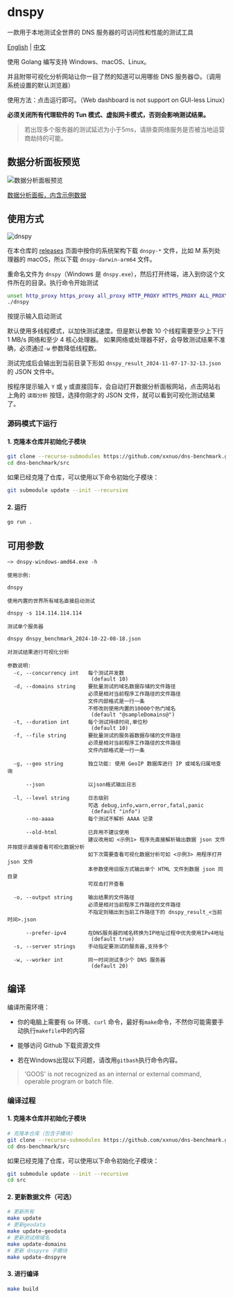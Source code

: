 # dnspy 

一款用于本地测试全世界的 DNS 服务器的可访问性和性能的测试工具

[English](./README.en.md) | [中文](./README.md)

使用 Golang 编写支持 Windows、macOS、Linux。

并且附带可视化分析网站让你一目了然的知道可以用哪些 DNS 服务器😊。（调用系统设置的默认浏览器）

使用方法：点击运行即可。（Web dashboard is not support on GUI-less Linux）

**必须关闭所有代理软件的 Tun 模式、虚拟网卡模式，否则会影响测试结果。**

> 若出现多个服务器的测试延迟为小于5ms，请排查网络服务是否被当地运营商劫持的可能。

## 数据分析面板预览

![数据分析面板预览](https://github.com/user-attachments/assets/c743f7ba-4d77-4d16-8515-02c0dc99ddfa)

[数据分析面板，内含示例数据](https://bench.dash.2020818.xyz)

## 使用方式

![dnspy](https://github.com/user-attachments/assets/a499d2fc-ffcd-4b71-a0dd-d6e5839792dd)

在本仓库的 [releases](https://github.com/xxnuo/dns-benchmark/releases) 页面中按你的系统架构下载 `dnspy-*` 文件，比如 M 系列处理器的 macOS，所以下载 `dnspy-darwin-arm64` 文件。

重命名文件为 `dnspy`（Windows 是 `dnspy.exe`），然后打开终端，进入到你这个文件所在的目录。执行命令开始测试

```bash
unset http_proxy https_proxy all_proxy HTTP_PROXY HTTPS_PROXY ALL_PROXY
./dnspy
```

按提示输入启动测试

默认使用多线程模式，以加快测试速度。但是默认参数 10 个线程需要至少上下行 1 MB/s 网络和至少 4 核心处理器。
如果网络或处理器不好，会导致测试结果不准确，必须通过`-w` 参数降低线程数。

测试完成后会输出到当前目录下形如 `dnspy_result_2024-11-07-17-32-13.json` 的 JSON 文件中。

按程序提示输入 `Y` 或 `y` 或直接回车，会自动打开数据分析面板网站，点击网站右上角的 `读取分析` 按钮，选择你刚才的 JSON 文件，就可以看到可视化测试结果了。

### 源码模式下运行

#### 1. 克隆本仓库并初始化子模块

  ```bash
  git clone --recurse-submodules https://github.com/xxnuo/dns-benchmark.git
  cd dns-benchmark/src
  ```

  如果已经克隆了仓库，可以使用以下命令初始化子模块：

  ```bash
  git submodule update --init --recursive
  ```

#### 2. 运行

  ```bash
  go run .
  ```

## 可用参数

```batch
~> dnspy-windows-amd64.exe -h  

使用示例:

dnspy

使用内置的世界所有域名直接启动测试

dnspy -s 114.114.114.114

测试单个服务器

dnspy dnspy_benchmark_2024-10-22-08-18.json

对测试结果进行可视化分析

参数说明:
  -c, --concurrency int   每个测试并发数
                           (default 10)
  -d, --domains string    要批量测试的域名数据存储的文件路径
                          必须是相对当前程序工作路径的文件路径
                          文件内部格式是一行一条
                          不修改则使用内置的10000个热门域名
                           (default "@sampleDomains@")
  -t, --duration int      每个测试持续时间,单位秒
                           (default 10)
  -f, --file string       要批量测试的服务器数据存储的文件路径
                          必须是相对当前程序工作路径的文件路径
                          文件内部格式是一行一条

  -g, --geo string        独立功能: 使用 GeoIP 数据库进行 IP 或域名归属地查询

      --json              以json格式输出日志

  -l, --level string      日志级别
                          可选 debug,info,warn,error,fatal,panic
                           (default "info")
      --no-aaaa           每个测试不解析 AAAA 记录

      --old-html          已弃用不建议使用
                          建议改用如 <示例1> 程序先直接解析输出数据 json 文件并按提示直接查看可视化数据分析
                          如下次需要查看可视化数据分析可如 <示例3> 用程序打开 json 文件
                          本参数使用旧版方式输出单个 HTML 文件到数据 json 同目录
                          可双击打开查看

  -o, --output string     输出结果的文件路径
                          必须是相对当前程序工作路径的文件路径
                          不指定则输出到当前工作路径下的 dnspy_result_<当前时间>.json

      --prefer-ipv4       在DNS服务器的域名转换为IP地址过程中优先使用IPv4地址
                           (default true)
  -s, --server strings    手动指定要测试的服务器,支持多个

  -w, --worker int        同一时间测试多少个 DNS 服务器
                           (default 20)
```

## 编译

编译所需环境：

- 你的电脑上需要有 `Go` 环境、`curl` 命令，最好有`make`命令，不然你可能需要手动执行`makefile`中的内容

- 能够访问 Github 下载资源文件

- 若在Windows出现以下问题，请改用`gitbash`执行命令内容。

> 'GOOS' is not recognized as an internal or external command,
operable program or batch file.

### 编译过程

#### 1. 克隆本仓库并初始化子模块

  ```bash
  # 克隆本仓库（包含子模块）
  git clone --recurse-submodules https://github.com/xxnuo/dns-benchmark.git
  cd dns-benchmark/src
  ```

  如果已经克隆了仓库，可以使用以下命令初始化子模块：

  ```bash
  git submodule update --init --recursive
  cd src
  ```

#### 2. 更新数据文件（可选）

  ```bash
  # 更新所有
  make update 
  # 更新geodata
  make update-geodata 
  # 更新测试用域名
  make update-domains
  # 更新 dnspyre 子模块
  make update-dnspyre
  ```

#### 3. 进行编译

  ```bash
  make build
  ```
